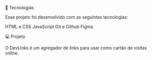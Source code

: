 🚀 Tecnologias

Esse projeto foi desenvolvido com as seguintes tecnologias:

HTML e CSS
JavaScript
Git e Github
Figma

💻 Projeto

O DevLinks é um agregador de links para usar como cartão de visitas online.
